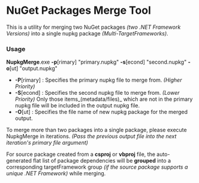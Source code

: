 
# NuGet Packages Merge Tool

This is a utility for merging two NuGet packages _(two .NET Framework Versions)_ into a single nupkg package _(Multi-TargetFrameworks)_.

### Usage

**NupkgMerge**.exe **-p**[rimary] "primary.nupkg" **-s**[econd] "second.nupkg" **-o**[ut] "output.nupkg"

* **-P**[rimary]
: Specifies the primary nupkg file to merge from. _(Higher Priority)_
* **-S**[econd]
: Specifies the second nupkg file to merge from. _(Lower Priority)_ Only those items_(metadata/files)_ which are not in the primary nupkg file will be included in the output nupkg file.
* **-O**[ut]
: Specifies the file name of new nupkg package for the merged output.


To merge more than two packages into a single package, please execute NupkgMerge in iterations. _(Pass the previous output file into the next iteration's primary file argument)_

For source package created from a **csproj** or **vbproj** file, the auto-generated flat list of package dependencies will be **grouped** into a corresponding targetFramework group _(if the source package supports a unique .NET Framework)_ while merging.
